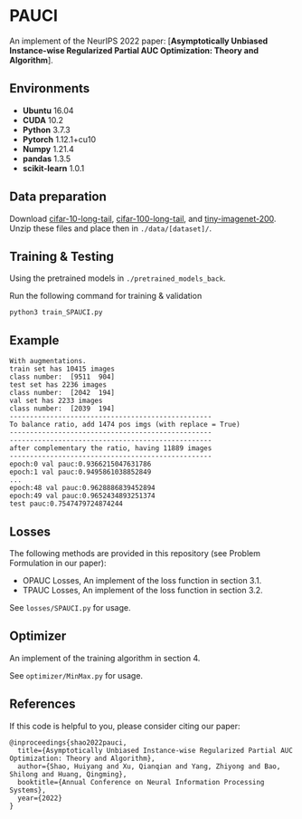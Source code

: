 # PAUCI
An implement of the NeurIPS 2022 paper: [**Asymptotically Unbiased Instance-wise Regularized Partial AUC Optimization: Theory and Algorithm**].

## Environments
* **Ubuntu** 16.04
* **CUDA** 10.2
* **Python** 3.7.3
* **Pytorch** 1.12.1+cu10
* **Numpy** 1.21.4
* **pandas** 1.3.5
* **scikit-learn** 1.0.1

## Data preparation

Download [cifar-10-long-tail]([https://drive.google.com/uc?export=download&id=1TclrpQOF_ullUP99wk_gjGN8pKvtErG8](https://drive.google.com/drive/folders/191lqLKQFksMci_Dm1EC-B7M7OfHSO8Fk?usp=sharing)), [cifar-100-long-tail]([https://www.pkuml.org/resources/pku-vehicleid.html](https://drive.google.com/drive/folders/191lqLKQFksMci_Dm1EC-B7M7OfHSO8Fk?usp=sharing)), and [tiny-imagenet-200]([https://github.com/visipedia/inat_comp/tree/master/2018#Data](https://drive.google.com/drive/folders/191lqLKQFksMci_Dm1EC-B7M7OfHSO8Fk?usp=sharing)). Unzip these files and place then in `./data/[dataset]/`.

## Training & Testing

Using the pretrained models  in `./pretrained_models_back`.

Run the following command for training & validation

```shell
python3 train_SPAUCI.py
```

## Example

```shell
With augmentations.
train set has 10415 images
class number:  [9511  904]
test set has 2236 images
class number:  [2042  194]
val set has 2233 images
class number:  [2039  194]
--------------------------------------------------
To balance ratio, add 1474 pos imgs (with replace = True)
--------------------------------------------------
--------------------------------------------------
after complementary the ratio, having 11889 images
--------------------------------------------------
epoch:0 val pauc:0.9366215047631786
epoch:1 val pauc:0.9495861038852849
...
epoch:48 val pauc:0.9628886839452894
epoch:49 val pauc:0.9652434893251374
test pauc:0.7547479724874244
```

## Losses

The following methods are provided in this repository (see Problem Formulation in our paper):

* OPAUC Losses, An implement of the loss function in section 3.1.
* TPAUC Losses, An implement of the loss function in section 3.2.

See `losses/SPAUCI.py` for usage.

## Optimizer

An implement of the training algorithm in section 4.

See `optimizer/MinMax.py` for usage.

## References
If this code is helpful to you, please consider citing our paper:
```
@inproceedings{shao2022pauci,
  title={Asymptotically Unbiased Instance-wise Regularized Partial AUC Optimization: Theory and Algorithm},
  author={Shao, Huiyang and Xu, Qianqian and Yang, Zhiyong and Bao, Shilong and Huang, Qingming},
  booktitle={Annual Conference on Neural Information Processing Systems},
  year={2022}
}
```
